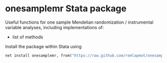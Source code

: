 # onesamplemr Stata package

Useful functions for one sample Mendelian randomization / instrumental variable 
analyses, including implementations of:

* list of methods

Install the package within Stata using
``` stata
net install onesamplemr, from("https://raw.github.com/remlapmot/onesample-mr/master/") replace
```
